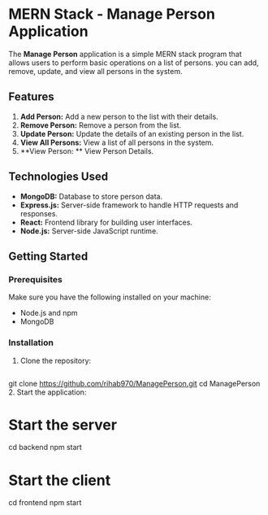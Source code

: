 # MERN Stack - Manage Person Application

The **Manage Person** application is a simple MERN stack program that allows users to perform basic operations on a list of persons. you can add, remove, update, and view all persons in the system.

## Features

1. **Add Person:** Add a new person to the list with their details.
2. **Remove Person:** Remove a person from the list.
3. **Update Person:** Update the details of an existing person in the list.
4. **View All Persons:** View a list of all persons in the system.
5. **View Person: ** View Person Details.

## Technologies Used

- **MongoDB:** Database to store person data.
- **Express.js:** Server-side framework to handle HTTP requests and responses.
- **React:** Frontend library for building user interfaces.
- **Node.js:** Server-side JavaScript runtime.

## Getting Started

### Prerequisites

Make sure you have the following installed on your machine:

- Node.js and npm
- MongoDB

### Installation

1. Clone the repository:

   ```bash
  git clone https://github.com/rihab970/ManagePerson.git
   cd ManagePerson
2. Start the application:
# Start the server
cd backend
npm start

# Start the client
cd frontend
npm start
